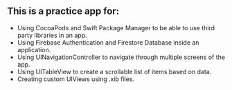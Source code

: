 ## This is a practice app for:
- Using CocoaPods and Swift Package Manager to be able to use third party libraries in an app.
- Using Firebase Authentication and Firestore Database inside an application.
- Using UINavigationController to navigate through multiple screens of the app.
- Using UITableView to create a scrollable list of items based on data.
- Creating custom UIViews using .xib files.